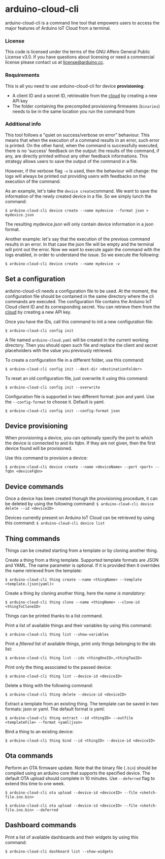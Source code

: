 # arduino-cloud-cli

arduino-cloud-cli is a command line tool that empowers users to access the major features of Arduino IoT Cloud from a terminal. 

### License
This code is licensed under the terms of the GNU Affero General Public License v3.0. If you have questions about licensing or need a commercial license please contact us at [license@arduino.cc](mailto:license@arduino.cc).

### Requirements

This is all you need to use arduino-cloud-cli for device **provisioning**:
 * A client ID and a secret ID, retrievable from the [cloud](https://create.arduino.cc/iot/integrations) by creating a new API key
 * The folder containing the precompiled provisioning firmwares (`binaries`) needs to be in the same location you run the command from

### Additional info

This tool follows a "quiet on success/verbose on error" behaviour. This means that when the execution of a command results in an error, such error is printed. On the other hand, when the command is successfully executed, there is no 'success' feedback on the output: the results of the command, if any, are directly printed without any other feedback informations. This strategy allows users to save the output of the command in a file. 

However, if the verbose flag `-v` is used, then the behaviour will change: the logs will always be printed out providing users with feedbacks on the execution of the command. 

As an example, let's take the `device create`command. We want to save the information of the newly created device in a file.
So we simply lunch the command:

`$ arduino-cloud-cli device create --name mydevice --format json > mydevice.json`

The resulting mydevice.json will only contain device information in a json format.

Another example: let's say that the execution of the previous command results in an error. In that case the json file will be empty and the terminal will print out the error. Now we want to execute again the command with the logs enabled, in order to understand the issue. So we execute the following:

`$ arduino-cloud-cli device create --name mydevice -v`


## Set a configuration

arduino-cloud-cli needs a configuration file to be used. At the moment, the configuration file should be contained in the same directory where the cli commands are executed.
The configuration file contains the Arduino IoT Cloud client ID and its corresponding secret.
You can retrieve them from the [cloud](https://create.arduino.cc/iot/integrations) by creating a new API key.

Once you have the IDs, call this command to init a new configuration file:

`$ arduino-cloud-cli config init`

A file named `arduino-cloud.yaml` will be created in the current working directory. 
Then you should open such file and replace the client and secret placeholders with the value you previously retrieved.


To create a configuration file in a different folder, use this command:

`$ arduino-cloud-cli config init --dest-dir <destinationFolder>`

To reset an old configuration file, just overwrite it using this command:

`$ arduino-cloud-cli config init --overwrite`

Configuration file is supported in two different format: json and yaml. Use the `--config-format` to choose it. Default is yaml.

`$ arduino-cloud-cli config init --config-format json`

## Device provisioning

When provisioning a device, you can optionally specify the port to which the device is connected to and its fqbn. If they are not given, then the first device found will be provisioned.

Use this command to provision a device:

`$ arduino-cloud-cli device create --name <deviceName> --port <port> --fqbn <deviceFqbn>`

## Device commands

Once a device has been created thorugh the provisioning procedure, it can be deleted by using the following command:
`$ arduino-cloud-cli device delete --id <deviceID>`

Devices currently present on Arduino IoT Cloud can be retrieved by using this command:
`$ arduino-cloud-cli device list`

## Thing commands

Things can be created starting from a template or by cloning another thing.

Create a thing from a thing template. Supported template formats are JSON and YAML. The name parameter is optional. If it is provided then it overrides the name retrieved from the template:

`$ arduino-cloud-cli thing create --name <thingName> --template <template.(json|yaml)>`

Create a thing by cloning another thing, here the *name is mandatory*:

`$ arduino-cloud-cli thing clone --name <thingName> --clone-id <thingToCloneID>`


Things can be printed thanks to a list command. 

Print a list of available things and their variables by using this command:

`$ arduino-cloud-cli thing list --show-variables`

Print a *filtered* list of available things, print only things belonging to the ids list:

`$ arduino-cloud-cli thing list --ids <thingOneID>,<thingTwoID>`

Print only the thing associated to the passed device:

`$ arduino-cloud-cli thing list --device-id <deviceID>`

Delete a thing with the following command:

`$ arduino-cloud-cli thing delete --device-id <deviceID>`

Extract a template from an existing thing. The template can be saved in two formats: json or yaml. The default format is yaml:

`$ arduino-cloud-cli thing extract --id <thingID> --outfile <templateFile> --format <yaml|json>`

Bind a thing to an existing device:

`$ arduino-cloud-cli thing bind --id <thingID> --device-id <deviceID>`

## Ota commands

Perform an OTA firmware update. Note that the binary file (`.bin`) should be compiled using an arduino core that supports the specified device.
The default OTA upload should complete in 10 minutes. Use `--deferred` flag to extend this time to one week.

`$ arduino-cloud-cli ota upload --device-id <deviceID> --file <sketch-file.ino.bin>`

`$ arduino-cloud-cli ota upload --device-id <deviceID> --file <sketch-file.ino.bin> --deferred`

## Dashboard commands

Print a list of available dashboards and their widgets by using this command:

`$ arduino-cloud-cli dashboard list --show-widgets`